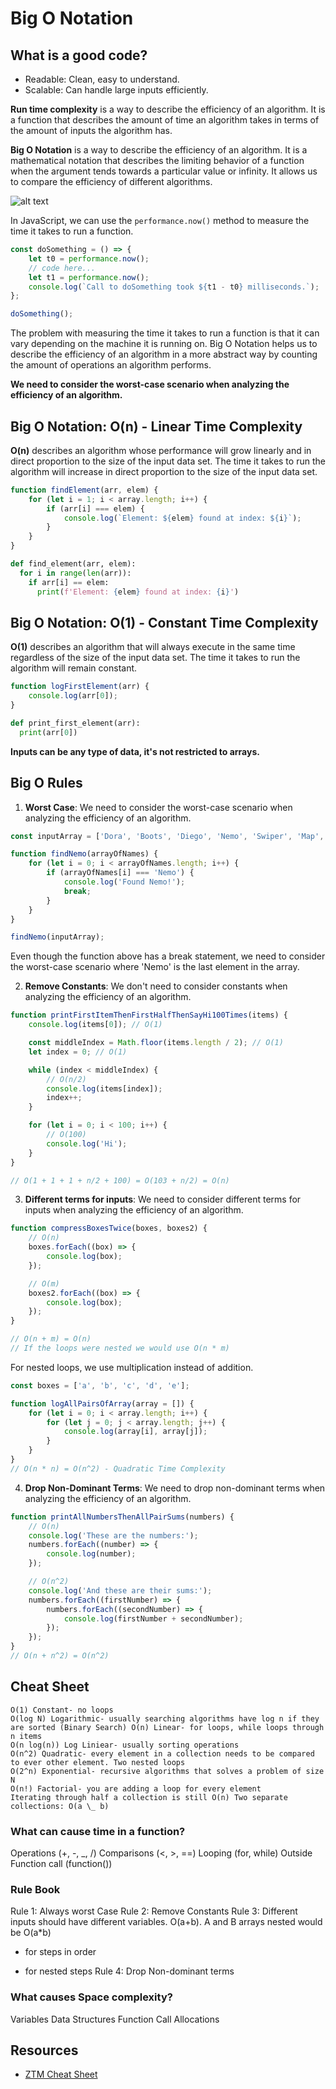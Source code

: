 # Big O Notation

## What is a good code?

- Readable: Clean, easy to understand.
- Scalable: Can handle large inputs efficiently.

**Run time complexity** is a way to describe the efficiency of an algorithm. It is a function that describes the amount of time an algorithm takes in terms of the amount of inputs the algorithm has.

**Big O Notation** is a way to describe the efficiency of an algorithm. It is a mathematical notation that describes the limiting behavior of a function when the argument tends towards a particular value or infinity. It allows us to compare the efficiency of different algorithms.

![alt text](image.png)

In JavaScript, we can use the `performance.now()` method to measure the time it takes to run a function.

```javascript
const doSomething = () => {
	let t0 = performance.now();
	// code here...
	let t1 = performance.now();
	console.log(`Call to doSomething took ${t1 - t0} milliseconds.`);
};

doSomething();
```

The problem with measuring the time it takes to run a function is that it can vary depending on the machine it is running on. Big O Notation helps us to describe the efficiency of an algorithm in a more abstract way by counting the amount of operations an algorithm performs.

**We need to consider the worst-case scenario when analyzing the efficiency of an algorithm.**

## Big O Notation: O(n) - Linear Time Complexity

**O(n)** describes an algorithm whose performance will grow linearly and in direct proportion to the size of the input data set. The time it takes to run the algorithm will increase in direct proportion to the size of the input data set.

```javascript
function findElement(arr, elem) {
	for (let i = 1; i < array.length; i++) {
		if (arr[i] === elem) {
			console.log(`Element: ${elem} found at index: ${i}`);
		}
	}
}
```

```python
def find_element(arr, elem):
  for i in range(len(arr)):
    if arr[i] == elem:
      print(f'Element: {elem} found at index: {i}')
```

## Big O Notation: O(1) - Constant Time Complexity

**O(1)** describes an algorithm that will always execute in the same time regardless of the size of the input data set. The time it takes to run the algorithm will remain constant.

```javascript
function logFirstElement(arr) {
	console.log(arr[0]);
}
```

```python
def print_first_element(arr):
  print(arr[0])
```

**Inputs can be any type of data, it's not restricted to arrays.**

## Big O Rules

1. **Worst Case**: We need to consider the worst-case scenario when analyzing the efficiency of an algorithm.

```javascript
const inputArray = ['Dora', 'Boots', 'Diego', 'Nemo', 'Swiper', 'Map', 'Backpack'];

function findNemo(arrayOfNames) {
	for (let i = 0; i < arrayOfNames.length; i++) {
		if (arrayOfNames[i] === 'Nemo') {
			console.log('Found Nemo!');
			break;
		}
	}
}

findNemo(inputArray);
```

Even though the function above has a break statement, we need to consider the worst-case scenario where 'Nemo' is the last element in the array.

2. **Remove Constants**: We don't need to consider constants when analyzing the efficiency of an algorithm.

```javascript
function printFirstItemThenFirstHalfThenSayHi100Times(items) {
	console.log(items[0]); // O(1)

	const middleIndex = Math.floor(items.length / 2); // O(1)
	let index = 0; // O(1)

	while (index < middleIndex) {
		// O(n/2)
		console.log(items[index]);
		index++;
	}

	for (let i = 0; i < 100; i++) {
		// O(100)
		console.log('Hi');
	}
}

// O(1 + 1 + 1 + n/2 + 100) = O(103 + n/2) = O(n)
```

3. **Different terms for inputs**: We need to consider different terms for inputs when analyzing the efficiency of an algorithm.

```javascript
function compressBoxesTwice(boxes, boxes2) {
	// O(n)
	boxes.forEach((box) => {
		console.log(box);
	});

	// O(m)
	boxes2.forEach((box) => {
		console.log(box);
	});
}

// O(n + m) = O(n)
// If the loops were nested we would use O(n * m)
```

For nested loops, we use multiplication instead of addition.

```javascript
const boxes = ['a', 'b', 'c', 'd', 'e'];

function logAllPairsOfArray(array = []) {
	for (let i = 0; i < array.length; i++) {
		for (let j = 0; j < array.length; j++) {
			console.log(array[i], array[j]);
		}
	}
}
// O(n * n) = O(n^2) - Quadratic Time Complexity
```

4. **Drop Non-Dominant Terms**: We need to drop non-dominant terms when analyzing the efficiency of an algorithm.

```javascript
function printAllNumbersThenAllPairSums(numbers) {
	// O(n)
	console.log('These are the numbers:');
	numbers.forEach((number) => {
		console.log(number);
	});

	// O(n^2)
	console.log('And these are their sums:');
	numbers.forEach((firstNumber) => {
		numbers.forEach((secondNumber) => {
			console.log(firstNumber + secondNumber);
		});
	});
}
// O(n + n^2) = O(n^2)
```

## Cheat Sheet

```
O(1) Constant- no loops
O(log N) Logarithmic- usually searching algorithms have log n if they are sorted (Binary Search) O(n) Linear- for loops, while loops through n items
O(n log(n)) Log Liniear- usually sorting operations
O(n^2) Quadratic- every element in a collection needs to be compared to ever other element. Two nested loops
O(2^n) Exponential- recursive algorithms that solves a problem of size N
O(n!) Factorial- you are adding a loop for every element
Iterating through half a collection is still O(n) Two separate collections: O(a \_ b)
```

### What can cause time in a function?

Operations (+, -, \_, /) Comparisons (<, >, ==)
Looping (for, while)
Outside Function call (function())

### Rule Book

Rule 1: Always worst Case
Rule 2: Remove Constants
Rule 3: Different inputs should have different variables. O(a+b). A and B arrays nested would be O(a\*b)

- for steps in order

- for nested steps
  Rule 4: Drop Non-dominant terms

### What causes Space complexity?

Variables
Data Structures Function Call Allocations

## Resources

- [ZTM Cheat Sheet](https://zerotomastery.io/cheatsheets/big-o-cheat-sheet/?utm_source=udemy&utm_medium=coursecontent)
